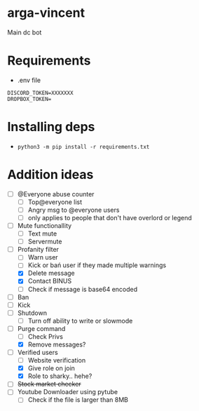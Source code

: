 # arga-vincent
Main dc bot

# Requirements 
- .env file
```
DISCORD_TOKEN=XXXXXXX
DROPBOX_TOKEN=
```


# Installing deps
- `python3 -m pip install -r requirements.txt`

# Addition ideas
- [ ] @Everyone abuse counter
    - [ ] Top@everyone list
    - [ ] Angry msg to @everyone users
    - [ ] only applies to people that don't have overlord or legend
- [ ] Mute functionallity
    - [ ] Text mute
    - [ ] Servermute
- [ ] Profanity filter
    - [ ] Warn user
    - [ ] Kick or bań user if they made multiple warnings
    - [x] Delete message
    - [x] Contact BINUS
    - [ ] Check if message is base64 encoded
- [ ] Ban
- [ ] Kick
- [ ] Shutdown
    - [ ] Turn off ability to write or slowmode
- [ ] Purge command
    - [ ] Check Privs
    - [x] Remove messages?
- [ ] Verified users
    - [ ] Website verification
    - [x] Give role on join
    - [x] Role to sharky.. hehe?
- [ ] ~~Stock market checker~~
- [ ] Youtube Downloader using pytube
    - [ ] Check if the file is larger than 8MB